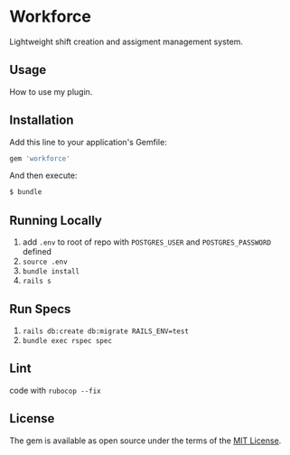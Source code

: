 # Workforce
Lightweight shift creation and assigment management system.

## Usage
How to use my plugin.

## Installation
Add this line to your application's Gemfile:

```ruby
gem 'workforce'
```

And then execute:
```bash
$ bundle
```

## Running Locally
1. add `.env` to root of repo with `POSTGRES_USER` and `POSTGRES_PASSWORD` defined
2. `source .env`
3. `bundle install`
4. `rails s`


## Run Specs
1. `rails db:create db:migrate RAILS_ENV=test`
2. `bundle exec rspec spec`

## Lint 
code with `rubocop --fix`

## License
The gem is available as open source under the terms of the [MIT License](https://opensource.org/licenses/MIT).
